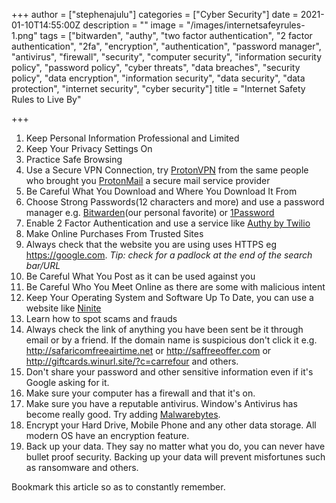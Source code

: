 +++
author = ["stephenajulu"]
categories = ["Cyber Security"]
date = 2021-01-10T14:55:00Z
description = ""
image = "/images/internetsafeyrules-1.png"
tags = ["bitwarden", "authy", "two factor authentication", "2 factor authentication", "2fa", "encryption", "authentication", "password manager", "antivirus", "firewall", "security", "computer security", "information security policy", "password policy", "cyber threats", "data breaches", "security policy", "data encryption", "information security", "data security", "data protection", "internet security", "cyber security"]
title = "Internet Safety Rules to Live By"

+++
 1. Keep Personal Information Professional and Limited
 2. Keep Your Privacy Settings On
 3. Practice Safe Browsing
 4. Use a Secure VPN Connection, try [ProtonVPN](https://protonvpn.com/utm_source=techwitke.netlify.app "ProtonVPN") from the same people who brought you [ProtonMail](https://protonmail.com/utm_source=techwitke.netlify.app "ProtonMail") a secure mail service provider
 5. Be Careful What You Download and Where You Download It From
 6. Choose Strong Passwords(12 characters and more) and use a password manager e.g. [Bitwarden](https://bitwarden.com/utm_source=techwitke.netlify.app "Bitwarden")(our personal favorite) or [1Password](https://1password.com/utm_source=techwitke.netlify.app "1Password")
 7. Enable 2 Factor Authentication and use a service like [Authy by Twilio](https://authy.com/utm_source=techwitke.netlify.app "Authy") 
 8. Make Online Purchases From Trusted Sites
 9. Always check that the website you are using uses HTTPS eg https://google.com. _Tip: check for a padlock at the end of the search bar/URL_
10. Be Careful What You Post as it can be used against you
11. Be Careful Who You Meet Online as there are some with malicious intent
12. Keep Your Operating System and Software Up To Date, you can use a website like [Ninite](https://ninite.com/utm_source=techwitke.netlify.app "Ninite")
13. Learn how to spot scams and frauds
14. Always check the link of anything you have been sent be it through email or by a friend. If the domain name is suspicious don't click it e.g. http://safaricomfreeairtime.net or http://saffreeoffer.com or http://giftcards.winurl.site/?c=carrefour and others.
15. Don't share your password and other sensitive information even if it's Google asking for it.
16. Make sure your computer has a firewall and that it's on.
17. Make sure you have a reputable antivirus. Window's Antivirus has become really good. Try adding [Malwarebytes](https://www.malwarebytes.com/utm_source=techwitke.netlify.app "Malwarebytes").
18. Encrypt your Hard Drive, Mobile Phone and any other data storage. All modern OS have an encryption feature.
19. Back up your data. They say no matter what you do, you can never have bullet proof security. Backing up your data will prevent misfortunes such as ransomware and others.

Bookmark this article so as to constantly remember.